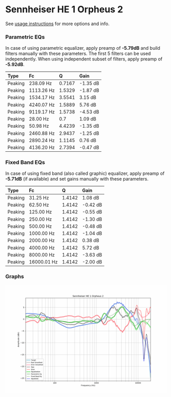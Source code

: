 # Sennheiser HE 1 Orpheus 2
See [usage instructions](https://github.com/jaakkopasanen/AutoEq#usage) for more options and info.

### Parametric EQs
In case of using parametric equalizer, apply preamp of **-5.79dB** and build filters manually
with these parameters. The first 5 filters can be used independently.
When using independent subset of filters, apply preamp of **-5.92dB**.

| Type    | Fc         |      Q | Gain     |
|:--------|:-----------|:-------|:---------|
| Peaking | 238.09 Hz  | 0.7167 | -1.35 dB |
| Peaking | 1113.26 Hz | 1.5329 | -1.87 dB |
| Peaking | 1534.17 Hz | 3.5541 | 3.15 dB  |
| Peaking | 4240.07 Hz | 1.5889 | 5.76 dB  |
| Peaking | 9119.17 Hz | 1.5738 | -4.53 dB |
| Peaking | 28.00 Hz   | 0.7    | 1.09 dB  |
| Peaking | 50.98 Hz   | 4.4239 | -1.35 dB |
| Peaking | 2460.88 Hz | 2.9437 | -1.25 dB |
| Peaking | 2890.24 Hz | 1.1145 | 0.76 dB  |
| Peaking | 4136.20 Hz | 2.7394 | -0.47 dB |

### Fixed Band EQs
In case of using fixed band (also called graphic) equalizer, apply preamp of **-5.71dB**
(if available) and set gains manually with these parameters.

| Type    | Fc          |      Q | Gain     |
|:--------|:------------|:-------|:---------|
| Peaking | 31.25 Hz    | 1.4142 | 1.08 dB  |
| Peaking | 62.50 Hz    | 1.4142 | -0.42 dB |
| Peaking | 125.00 Hz   | 1.4142 | -0.55 dB |
| Peaking | 250.00 Hz   | 1.4142 | -1.30 dB |
| Peaking | 500.00 Hz   | 1.4142 | -0.48 dB |
| Peaking | 1000.00 Hz  | 1.4142 | -1.04 dB |
| Peaking | 2000.00 Hz  | 1.4142 | 0.38 dB  |
| Peaking | 4000.00 Hz  | 1.4142 | 5.72 dB  |
| Peaking | 8000.00 Hz  | 1.4142 | -3.63 dB |
| Peaking | 16000.01 Hz | 1.4142 | -2.00 dB |

### Graphs
![](./Sennheiser%20HE%201%20Orpheus%202.png)